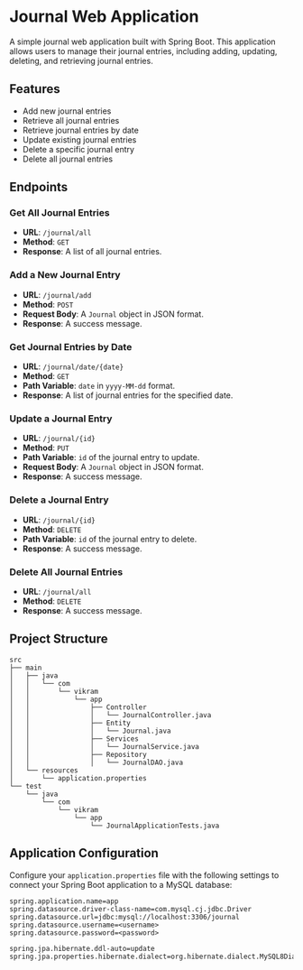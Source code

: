 # Journal Web Application

A simple journal web application built with Spring Boot. This application allows users to manage their journal entries, including adding, updating, deleting, and retrieving journal entries.

## Features

- Add new journal entries
- Retrieve all journal entries
- Retrieve journal entries by date
- Update existing journal entries
- Delete a specific journal entry
- Delete all journal entries

## Endpoints

### Get All Journal Entries

- **URL**: `/journal/all`
- **Method**: `GET`
- **Response**: A list of all journal entries.

### Add a New Journal Entry

- **URL**: `/journal/add`
- **Method**: `POST`
- **Request Body**: A `Journal` object in JSON format.
- **Response**: A success message.

### Get Journal Entries by Date

- **URL**: `/journal/date/{date}`
- **Method**: `GET`
- **Path Variable**: `date` in `yyyy-MM-dd` format.
- **Response**: A list of journal entries for the specified date.

### Update a Journal Entry

- **URL**: `/journal/{id}`
- **Method**: `PUT`
- **Path Variable**: `id` of the journal entry to update.
- **Request Body**: A `Journal` object in JSON format.
- **Response**: A success message.

### Delete a Journal Entry

- **URL**: `/journal/{id}`
- **Method**: `DELETE`
- **Path Variable**: `id` of the journal entry to delete.
- **Response**: A success message.

### Delete All Journal Entries

- **URL**: `/journal/all`
- **Method**: `DELETE`
- **Response**: A success message.


## Project Structure
```plaintext
src
├── main
│   ├── java
│   │   └── com
│   │       └── vikram
│   │           └── app
│   │               ├── Controller
│   │               │   └── JournalController.java
│   │               ├── Entity
│   │               │   └── Journal.java
│   │               ├── Services
│   │               │   └── JournalService.java
│   │               ├── Repository
│   │               │   └── JournalDAO.java
│   └── resources
│       └── application.properties
└── test
    └── java
        └── com
            └── vikram
                └── app
                    └── JournalApplicationTests.java
  ```      

## Application Configuration

Configure your `application.properties` file with the following settings to connect your Spring Boot application to a MySQL database:

```properties
spring.application.name=app
spring.datasource.driver-class-name=com.mysql.cj.jdbc.Driver
spring.datasource.url=jdbc:mysql://localhost:3306/journal
spring.datasource.username=<username>
spring.datasource.password=<password>

spring.jpa.hibernate.ddl-auto=update
spring.jpa.properties.hibernate.dialect=org.hibernate.dialect.MySQL8Dialect
